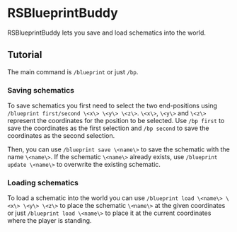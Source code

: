 # RSBlueprintBuddy

RSBlueprintBuddy lets you save and load schematics into the world.

## Tutorial

The main command is `/blueprint` or just `/bp`.

### Saving schematics

To save schematics you first need to select the two end-positions using `/blueprint first/second \<x\> \<y\> \<z\>`.
`\<x\>`, `\<y\>` and `\<z\>` represent the coordinates for the position to be selected. Use `/bp first` to save the coordinates as the first selection and `/bp second` to save the coordinates as the second selection.

Then, you can use `/blueprint save \<name\>` to save the schematic with the name `\<name\>`. If the schematic `\<name\>` already exists, use `/blueprint update \<name\>` to overwrite the existing schematic.

### Loading schematics

To load a schematic into the world you can use `/blueprint load \<name\> \<x\> \<y\> \<z\>` to place the schematic `\<name\>` at the given coordinates or just `/blueprint load \<name\>` to place it at the current coordinates where the player is standing.
